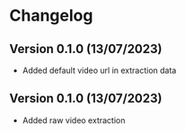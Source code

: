 # Changelog

## Version 0.1.0 (13/07/2023)

- Added default video url in extraction data

## Version 0.1.0 (13/07/2023)

- Added raw video extraction

